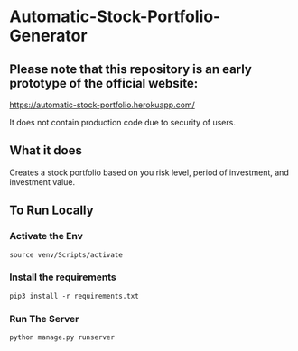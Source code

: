 # Automatic-Stock-Portfolio-Generator

## Please note that this repository is an early prototype of the official website:

https://automatic-stock-portfolio.herokuapp.com/

It does not contain production code due to security of users. 

## What it does

Creates a stock portfolio based on you risk level, period of investment, and investment value.

## To Run Locally

### Activate the Env

```
source venv/Scripts/activate
```

### Install the requirements

```
pip3 install -r requirements.txt
```


### Run The Server

```
python manage.py runserver
```

